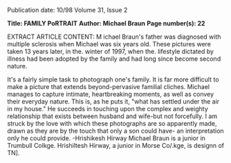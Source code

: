 Publication date: 10/98
Volume 31, Issue 2

**Title: FAMILY PoRTRAIT**
**Author: Michael Braun**
**Page number(s): 22**

EXTRACT ARTICLE CONTENT:
M
ichael Braun's father was diagnosed 
with multiple sclerosis when Michael 
was six years old. These pictures were taken 
13 years later, in the. winter of 1997, when 
the. lifestyle dictated by illness had been 
adopted by the family and had long since 
become second nature. 

It's a fairly simple task to photograph 
one's family. It is far more difficult to make 
a picture that extends beyond-pervasive 
familial cliches. Michael manages to 
capture intimate, heartbreaking moments, 
as well as convey their everyday nature. 
This is, as he puts it, "what has settled 
under the air in my house." He succeeds in 
touching upon the complex and weighty 
relationship that exists between husband 
and wife-but not forcefully. I am struck 
by the love with which these photographs 
are so apparently made, drawn as they are 
by the touch that only a son could have-
an interpretation only he could provide. 
-Hrishikesh Hirway 
Michael Braun is a junior in Trumbull 
Colkge. Hrishiltesh Hirway, a junior in 
Morse Co/.kge, is designn of TN].